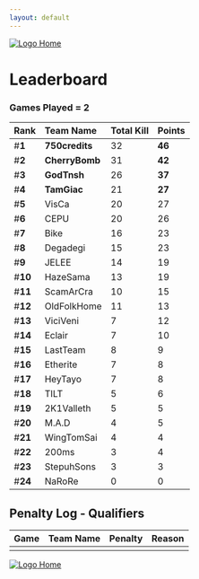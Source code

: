 ```yaml
---
layout: default
---
```


[ ![Logo](https://kanziebub.github.io/ProjectSEA/assets/images/bullet_rev.png) Home](https://kanziebub.github.io/ProjectSEA/)

# **Leaderboard**

### Games Played = 2

|  Rank  | Team Name             | Total Kill | **Points** |
|:-------|:----------------------|:-----------|:-----------|
| #**1** | **750credits** | 32 | **46** | 
| #**2** | **CherryBomb** | 31 | **42** | 
| #**3** | **GodTnsh** | 26 | **37** | 
| #**4** | **TamGiac** | 21 | **27** | 
| #**5** | VisCa | 20 | 27 | 
| #**6** | CEPU | 20 | 26 | 
| #**7** | Bike | 16 | 23 | 
| #**8** | Degadegi | 15 | 23 | 
| #**9** | JELEE | 14 | 19 | 
| #**10** | HazeSama | 13 | 19 | 
| #**11** | ScamArCra | 10 | 15 | 
| #**12** | OldFolkHome | 11 | 13 | 
| #**13** | ViciVeni | 7 | 12 | 
| #**14** | Eclair | 7 | 10 | 
| #**15** | LastTeam | 8 | 9 | 
| #**16** | Etherite | 7 | 8 | 
| #**17** | HeyTayo | 7 | 8 | 
| #**18** | TILT | 5 | 6 | 
| #**19** | 2K1Valleth | 5 | 5 | 
| #**20** | M.A.D | 4 | 5 | 
| #**21** | WingTomSai | 4 | 4 | 
| #**22** | 200ms | 3 | 4 | 
| #**23** | StepuhSons | 3 | 3 | 
| #**24** | NaRoRe | 0 | 0 | 
 

## Penalty Log - Qualifiers

|  Game  | Team Name | Penalty | Reason                |
|:-------|:----------|:--------|:----------------------| 
|  |  |  |  | 


[ ![Logo](https://kanziebub.github.io/ProjectSEA/assets/images/bullet_rev.png) Home](https://kanziebub.github.io/ProjectSEA/)

